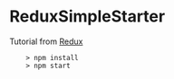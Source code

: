 # ReduxSimpleStarter

Tutorial from [Redux](https://www.udemy.com/react-redux/)



```
	> npm install
	> npm start
```
